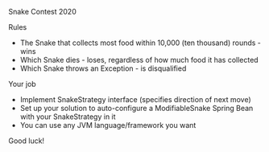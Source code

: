 Snake Contest 2020

Rules
- The Snake that collects most food within 10,000 (ten thousand) rounds - wins
- Which Snake dies - loses, regardless of how much food it has collected
- Which Snake throws an Exception - is disqualified

Your job
- Implement SnakeStrategy interface (specifies direction of next move)
- Set up your solution to auto-configure a ModifiableSnake Spring Bean with your SnakeStrategy in it
- You can use any JVM language/framework you want

Good luck!
